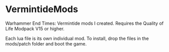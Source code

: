 # VermintideMods
Warhammer End Times: Vermintide mods I created. 
Requires the Quality of Life Modpack V15 or higher.

Each lua file is its own individual mod. To install, drop the files in the mods/patch folder and boot the game.